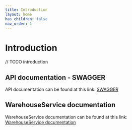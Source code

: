 ```yaml
---
title: Introduction
layout: home
has_children: false
nav_order: 1
---
```


# Introduction
// TODO introduction

## API documentation - SWAGGER
API documentation can be found at this link: [SWAGGER](https://app.swaggerhub.com/apis/ElisaAlbertini/DistributedCafe)

## WarehouseService documentation
WarehouseService documentation can be found at this link: [WarehouseService documentation](./dokka/index.html)
